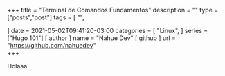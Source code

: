 +++
title = "Terminal de Comandos Fundamentos"
description = ""
type = ["posts","post"]
tags = [
    "",
    
]
date = 2021-05-02T09:41:20-03:00
categories = [
    "Linux",
]
series = ["Hugo 101"]
[ author ]
  name = "Nahue Dev"
[ github ]
  url = "https://github.com/nahuedev"  
+++

Holaaa